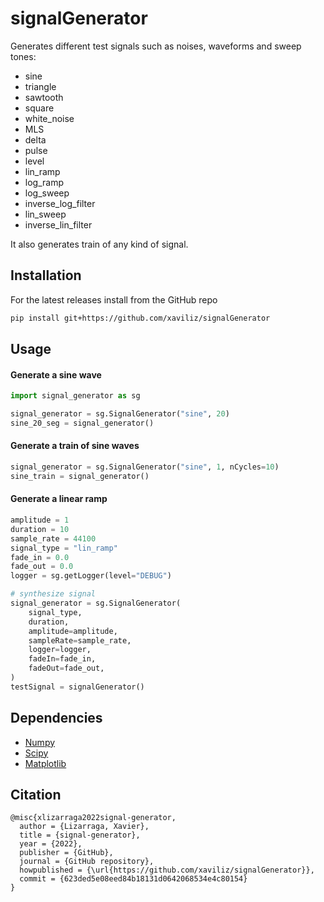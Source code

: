 # signalGenerator

Generates different test signals such as noises, waveforms and sweep tones:
* sine
* triangle
* sawtooth
* square
* white_noise
* MLS
* delta
* pulse
* level
* lin_ramp
* log_ramp
* log_sweep
* inverse_log_filter
* lin_sweep
* inverse_lin_filter

It also generates train of any kind of signal.

## Installation

For the latest releases install from the GitHub repo
```bash
pip install git+https://github.com/xaviliz/signalGenerator
```

## Usage

#### Generate a sine wave

```python
import signal_generator as sg

signal_generator = sg.SignalGenerator("sine", 20)
sine_20_seg = signal_generator()
```

#### Generate a train of sine waves

```python
signal_generator = sg.SignalGenerator("sine", 1, nCycles=10)
sine_train = signal_generator()
```

#### Generate a linear ramp

```python
amplitude = 1
duration = 10
sample_rate = 44100
signal_type = "lin_ramp"
fade_in = 0.0
fade_out = 0.0
logger = sg.getLogger(level="DEBUG")

# synthesize signal
signal_generator = sg.SignalGenerator(
    signal_type,
    duration,
    amplitude=amplitude,
    sampleRate=sample_rate,
    logger=logger,
    fadeIn=fade_in,
    fadeOut=fade_out,
)
testSignal = signalGenerator()
```

## Dependencies

* [Numpy](http://www.numpy.org/)
* [Scipy](https://www.scipy.org/)
* [Matplotlib](https://matplotlib.org/)

## Citation

```text
@misc{xlizarraga2022signal-generator,
  author = {Lizarraga, Xavier},
  title = {signal-generator},
  year = {2022},
  publisher = {GitHub},
  journal = {GitHub repository},
  howpublished = {\url{https://github.com/xaviliz/signalGenerator}},
  commit = {623ded5e08eed84b18131d0642068534e4c80154}
}
```
